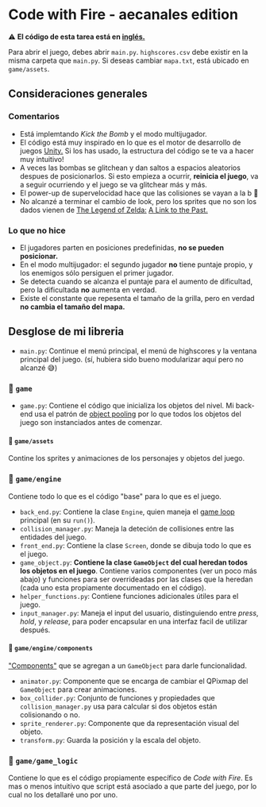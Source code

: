 # Code with Fire - aecanales edition

:warning: **El código de esta tarea está en [inglés.](https://github.com/IIC2233/Syllabus-2017-2/issues/328#issuecomment-332159706)**

Para abrir el juego, debes abrir `main.py`. `highscores.csv` debe existir en la misma carpeta que `main.py`. Si deseas cambiar `mapa.txt`, está ubicado en `game/assets`.

## Consideraciones generales

### Comentarios

* Está implemtando *Kick the Bomb* y el modo multijugador.
* El código está muy inspirado en lo que es el motor de desarrollo de juegos [Unity.](https://unity3d.com/) Si los has usado, la estructura del código se te va a hacer muy intuitivo! 
* A veces las bombas se glitchean y dan saltos a espacios aleatorios despues de posicionarlos. Si esto empieza a ocurrir, **reinicia el juego**, va a seguir ocurriendo y el juego se va glitchear más y más.
* El power-up de supervelocidad hace que las colisiones se vayan a la b :grimacing:
* No alcanzé a terminar el cambio de look, pero los sprites que no son los dados vienen de [The Legend of Zelda:](https://www.spriters-resource.com/fullview/28736/) [A Link to the Past.](https://www.spriters-resource.com/fullview/7587/)

### Lo que no hice

* El jugadores parten en posiciones predefinidas, **no se pueden posicionar.**
* En el modo multijugador: el segundo jugador **no** tiene puntaje propio, y los enemigos sólo persiguen el primer jugador. 
* Se detecta cuando se alcanza el puntaje para el aumento de dificultad, pero la dificultada **no** aumenta en verdad.
* Existe el constante que repesenta el tamaño de la grilla, pero en verdad **no cambia el tamaño del mapa.**

## Desglose de mi libreria

* `main.py`: Continue el menú principal, el menú de highscores y la ventana principal del juego. (sí, hubiera sido bueno modularizar aquí pero no alcanzé :sweat_smile:)

### :file_folder: `game`

* `game.py`: Contiene el código que inicializa los objetos del nivel. Mi back-end usa el patrón de [object pooling](https://es.wikipedia.org/wiki/Object_pool_(patr%C3%B3n_de_dise%C3%B1o)) por lo que todos los objetos del juego son instanciados antes de comenzar.

#### :file_folder: `game/assets`

Contine los sprites y animaciones de los personajes y objetos del juego.

### :file_folder: `game/engine`

Contiene todo lo que es el código "base" para lo que es el juego.

* `back_end.py`: Contiene la clase `Engine`, quien maneja el [game loop](http://gameprogrammingpatterns.com/game-loop.html) principal (en su `run()`). 
* `collision_manager.py`: Maneja la deteción de collisiones entre las entidades del juego.
* `front_end.py`: Contiene la clase `Screen`, donde se dibuja todo lo que es el juego.
* `game_object.py`: **Contiene la clase `GameObject` del cual heredan todos los objetos en el juego**. Contiene varios componentes (ver un poco más abajo) y funciones para ser overrideadas por las clases que la heredan (cada uno esta propiamente documentado en el código). 
* `helper_functions.py`: Contiene funciones adicionales útiles para el juego. 
* `input_manager.py`: Maneja el input del usuario, distinguiendo entre *press*, *hold*, y *release*, para poder encapsular en una interfaz facil de utilizar después.

#### :file_folder: `game/engine/components`

["Components"](http://gameprogrammingpatterns.com/component.html) que se agregan a un `GameObject` para darle funcionalidad.

* `animator.py`: Componente que se encarga de cambiar el QPixmap del `GameObject` para crear animaciones.
* `box_collider.py`: Conjunto de funciones y propiedades que `collision_manager.py` usa para calcular si dos objetos están colisionando o no.
* `sprite_renderer.py`: Componente que da representación visual del objeto.
* `transform.py`: Guarda la posición y la escala del objeto.

### :file_folder: `game/game_logic`

Contiene lo que es el código propiamente específico de *Code with Fire*. Es mas o menos intuitivo que script está asociado a que parte del juego, por lo cual no los detallaré uno por uno.
